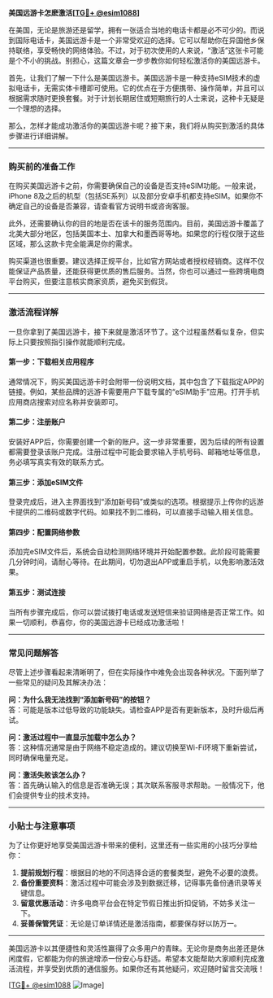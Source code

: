 **美国远游卡怎麽激活[[TG💪+ @esim1088](https://t.me/s/esim1088)]**

在美国，无论是旅游还是留学，拥有一张适合当地的电话卡都是必不可少的。而说到国际电话卡，美国远游卡是一个非常受欢迎的选择。它可以帮助你在异国他乡保持联络，享受畅快的网络体验。不过，对于初次使用的人来说，“激活”这张卡可能是个不小的挑战。别担心，这篇文章会一步步教你如何轻松激活你的美国远游卡。

首先，让我们了解一下什么是美国远游卡。美国远游卡是一种支持eSIM技术的虚拟电话卡，无需实体卡槽即可使用。它的优点在于方便携带、操作简单，并且可以根据需求随时更换套餐。对于计划长期居住或短期旅行的人士来说，这种卡无疑是一个理想的选择。

那么，怎样才能成功激活你的美国远游卡呢？接下来，我们将从购买到激活的具体步骤进行详细讲解。

---

### **购买前的准备工作**

在购买美国远游卡之前，你需要确保自己的设备是否支持eSIM功能。一般来说，iPhone 8及之后的机型（包括SE系列）以及部分安卓手机都支持eSIM。如果你不确定自己的设备是否兼容，请查看官方说明书或咨询客服。

此外，还需要确认你的目的地是否在该卡的服务范围内。目前，美国远游卡覆盖了北美大部分地区，包括美国本土、加拿大和墨西哥等地。如果您的行程仅限于这些区域，那么这款卡完全能满足你的需求。

购买渠道也很重要。建议选择正规平台，比如官方网站或者授权经销商。这样不仅能保证产品质量，还能获得更优质的售后服务。当然，你也可以通过一些跨境电商平台购买，但要注意核实商家资质，避免买到假货。

---

### **激活流程详解**

一旦你拿到了美国远游卡，接下来就是激活环节了。这个过程虽然看似复杂，但实际上只要按照指引操作就能顺利完成。

#### **第一步：下载相关应用程序**
通常情况下，购买美国远游卡时会附带一份说明文档，其中包含了下载指定APP的链接。例如，某些品牌的远游卡需要用户下载专属的“eSIM助手”应用。打开手机应用商店搜索对应名称并安装即可。

#### **第二步：注册账户**
安装好APP后，你需要创建一个新的账户。这一步非常重要，因为后续的所有设置都需要登录该账户完成。注册过程中可能会要求输入手机号码、邮箱地址等信息，务必填写真实有效的联系方式。

#### **第三步：添加eSIM文件**
登录完成后，进入主界面找到“添加新号码”或类似的选项。根据提示上传你的远游卡提供的二维码或数字代码。如果找不到二维码，可以直接手动输入相关信息。

#### **第四步：配置网络参数**
添加完eSIM文件后，系统会自动检测网络环境并开始配置参数。此阶段可能需要几分钟时间，请耐心等待。在此期间，切勿退出APP或重启手机，以免影响激活效果。

#### **第五步：测试连接**
当所有步骤完成后，你可以尝试拨打电话或发送短信来验证网络是否正常工作。如果一切顺利，恭喜你，你的美国远游卡已经成功激活啦！

---

### **常见问题解答**

尽管上述步骤看起来清晰明了，但在实际操作中难免会出现各种状况。下面列举了一些常见的疑问及其解决办法：

**问：为什么我无法找到“添加新号码”的按钮？**  
答：可能是版本过低导致的功能缺失。请检查APP是否有更新版本，及时升级后再试。

**问：激活过程中一直显示加载中怎么办？**  
答：这种情况通常是由于网络不稳定造成的。建议切换至Wi-Fi环境下重新尝试，同时确保电量充足。

**问：激活失败该怎么办？**  
答：首先确认输入的信息是否准确无误；其次联系客服寻求帮助。一般情况下，他们会提供专业的技术支持。

---

### **小贴士与注意事项**

为了让你更好地享受美国远游卡带来的便利，这里还有一些实用的小技巧分享给你：

1. **提前规划行程**：根据目的地的不同选择合适的套餐类型，避免不必要的浪费。
2. **备份重要资料**：激活过程中可能会涉及到数据迁移，记得事先备份通讯录等关键信息。
3. **留意优惠活动**：许多电商平台会在特定节假日推出折扣促销，不妨多关注一下。
4. **妥善保管凭证**：无论是订单详情还是激活指南，都要保存好以防万一。

---

美国远游卡以其便捷性和灵活性赢得了众多用户的青睐。无论你是商务出差还是休闲度假，它都能为你的旅途增添一份安心与舒适。希望本文能帮助大家顺利完成激活流程，并享受到优质的通信服务。如果你还有其他疑问，欢迎随时留言交流哦！

[[TG💪+ @esim1088](https://t.me/s/esim1088) ![Image](https://i.postimg.cc/4NQfJmqS/Snipaste-2025-05-13-00-14-12.png)]